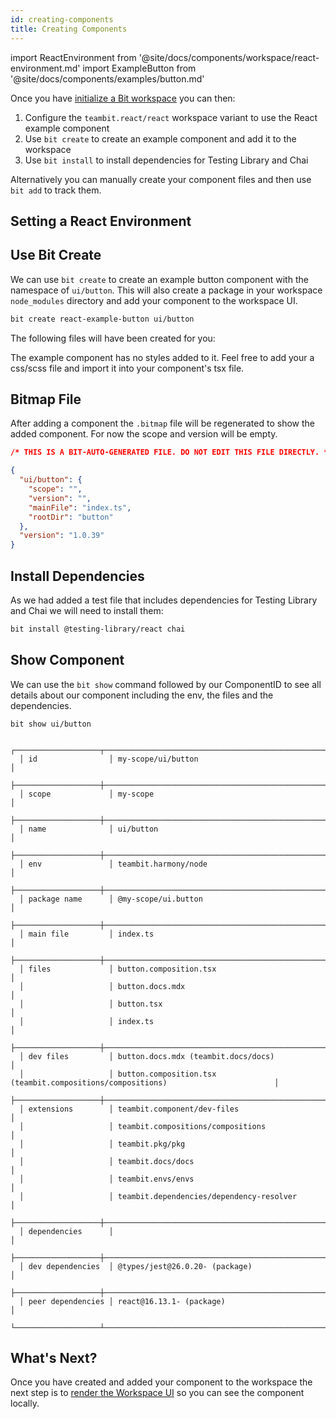 ```yaml
---
id: creating-components
title: Creating Components
---
```


import ReactEnvironment from '@site/docs/components/workspace/react-environment.md'
import ExampleButton from '@site/docs/components/examples/button.md'

Once you have [initialize a Bit workspace](/getting-started/initializing-workspace) you can then:

1. Configure the `teambit.react/react` workspace variant to use the React example component
2. Use `bit create` to create an example component and add it to the workspace
3. Use `bit install` to install dependencies for Testing Library and Chai

Alternatively you can manually create your component files and then use `bit add` to track them.

## Setting a React Environment

<ReactEnvironment />

## Use Bit Create

We can use `bit create` to create an example button component with the namespace of `ui/button`. This will also create a package in your workspace `node_modules` directory and add your component to the workspace UI.

```sh
bit create react-example-button ui/button
```

The following files will have been created for you:

<ExampleButton />

The example component has no styles added to it. Feel free to add your a css/scss file and import it into your component's tsx file.

## Bitmap File

After adding a component the `.bitmap` file will be regenerated to show the added component. For now the scope and version will be empty.

```json
/* THIS IS A BIT-AUTO-GENERATED FILE. DO NOT EDIT THIS FILE DIRECTLY. */

{
  "ui/button": {
    "scope": "",
    "version": "",
    "mainFile": "index.ts",
    "rootDir": "button"
  },
  "version": "1.0.39"
}
```

## Install Dependencies

As we had added a test file that includes dependencies for Testing Library and Chai we will need to install them:

```sh
bit install @testing-library/react chai
```

## Show Component

We can use the `bit show` command followed by our ComponentID to see all details about our component including the env, the files and the dependencies.

```shell
bit show ui/button
```

```shell
  ┌───────────────────┬───────────────────────────────────────────────────────────────────────────────────┐
  │ id                │ my-scope/ui/button                                                                │
  ├───────────────────┼───────────────────────────────────────────────────────────────────────────────────┤
  │ scope             │ my-scope                                                                          │
  ├───────────────────┼───────────────────────────────────────────────────────────────────────────────────┤
  │ name              │ ui/button                                                                         │
  ├───────────────────┼───────────────────────────────────────────────────────────────────────────────────┤
  │ env               │ teambit.harmony/node                                                              │
  ├───────────────────┼───────────────────────────────────────────────────────────────────────────────────┤
  │ package name      │ @my-scope/ui.button                                                               │
  ├───────────────────┼───────────────────────────────────────────────────────────────────────────────────┤
  │ main file         │ index.ts                                                                          │
  ├───────────────────┼───────────────────────────────────────────────────────────────────────────────────┤
  │ files             │ button.composition.tsx                                                            │
  │                   │ button.docs.mdx                                                                   │
  │                   │ button.tsx                                                                        │
  │                   │ index.ts                                                                          │
  ├───────────────────┼───────────────────────────────────────────────────────────────────────────────────┤
  │ dev files         │ button.docs.mdx (teambit.docs/docs)                                               │
  │                   │ button.composition.tsx (teambit.compositions/compositions)                        │
  ├───────────────────┼───────────────────────────────────────────────────────────────────────────────────┤
  │ extensions        │ teambit.component/dev-files                                                       │
  │                   │ teambit.compositions/compositions                                                 │
  │                   │ teambit.pkg/pkg                                                                   │
  │                   │ teambit.docs/docs                                                                 │
  │                   │ teambit.envs/envs                                                                 │
  │                   │ teambit.dependencies/dependency-resolver                                          │
  ├───────────────────┼───────────────────────────────────────────────────────────────────────────────────┤
  │ dependencies      │                                                                                   │
  ├───────────────────┼───────────────────────────────────────────────────────────────────────────────────┤
  │ dev dependencies  │ @types/jest@26.0.20- (package)                                                    │
  ├───────────────────┼───────────────────────────────────────────────────────────────────────────────────┤
  │ peer dependencies │ react@16.13.1- (package)                                                          │
  └───────────────────┴───────────────────────────────────────────────────────────────────────────────────┘
```

## What's Next?

Once you have created and added your component to the workspace the next step is to [render the Workspace UI](workspace-ui) so you can see the component locally.
